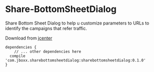 # Share-BottomSheetDialog
Share Bottom Sheet Dialog to help u customize parameters to URLs to identify the campaigns that refer traffic.

Download from [jcenter][1]

    dependencies {
	    // ... other dependencies here
      compile 'com.jboxx.sharebottomsheetdialog:sharebottomsheetdialog:0.1.0'
    }
    

    
[1]:https://bintray.com/jboxx/ShareBottomSheetDialog/sharebottomsheetdialog/view
